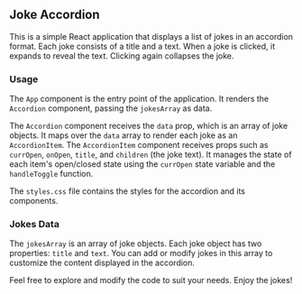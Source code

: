 ## Joke Accordion

This is a simple React application that displays a list of jokes in an accordion format. Each joke consists of a title and a text. When a joke is clicked, it expands to reveal the text. Clicking again collapses the joke.


### Usage

The `App` component is the entry point of the application. It renders the `Accordion` component, passing the `jokesArray` as data.

The `Accordion` component receives the `data` prop, which is an array of joke objects. It maps over the `data` array to render each joke as an `AccordionItem`. The `AccordionItem` component receives props such as `currOpen`, `onOpen`, `title`, and `children` (the joke text). It manages the state of each item's open/closed state using the `currOpen` state variable and the `handleToggle` function.

The `styles.css` file contains the styles for the accordion and its components.

### Jokes Data

The `jokesArray` is an array of joke objects. Each joke object has two properties: `title` and `text`. You can add or modify jokes in this array to customize the content displayed in the accordion.


Feel free to explore and modify the code to suit your needs. Enjoy the jokes!
